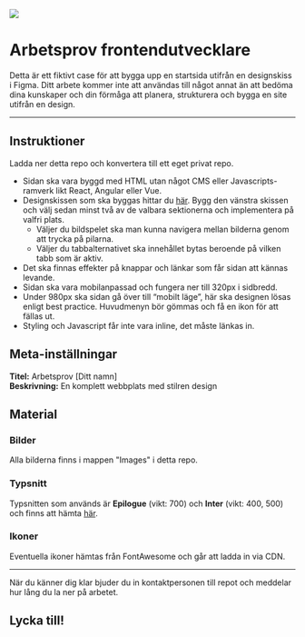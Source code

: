 [![](https://avatars.githubusercontent.com/u/10347988?s=50&v=4)](https://thegeneration.se/)

# Arbetsprov frontendutvecklare

Detta är ett fiktivt case för att bygga upp en startsida utifrån en designskiss i Figma. Ditt arbete kommer inte att användas till något annat än att bedöma dina kunskaper och din förmåga att planera, strukturera och bygga en site utifrån en design.

---

## Instruktioner

Ladda ner detta repo och konvertera till ett eget privat repo.

- Sidan ska vara byggd med HTML utan något CMS eller Javascripts-ramverk likt React, Angular eller Vue.
- Designskissen som ska byggas hittar du [här](https://www.figma.com/file/k9jUMEyiQHg3KdagmPdZ70/Arbetsprov-Frontend?type=design&node-id=2281-17219&t=xOPMT3pa3Ibw4QyY-0). Bygg den vänstra skissen och välj sedan minst två av de valbara sektionerna och implementera på valfri plats.
  - Väljer du bildspelet ska man kunna navigera mellan bilderna genom att trycka på pilarna.
  - Väljer du tabbalternativet ska innehållet bytas beroende på vilken tabb som är aktiv.
- Det ska finnas effekter på knappar och länkar som får sidan att kännas levande.
- Sidan ska vara mobilanpassad och fungera ner till 320px i sidbredd.
- Under 980px ska sidan gå över till “mobilt läge”, här ska designen
  lösas enligt best practice. Huvudmenyn bör gömmas och få en ikon för att fällas ut.
- Styling och Javascript får inte vara inline, det måste länkas in.

## Meta-inställningar

**Titel:** Arbetsprov [Ditt namn]
\
**Beskrivning:** En komplett webbplats med stilren design

## Material

### Bilder

Alla bilderna finns i mappen "Images" i detta repo.

### Typsnitt

Typsnitten som används är **Epilogue** (vikt: 700) och **Inter** (vikt: 400, 500) och finns att hämta [här](https://fonts.google.com/share?selection.family=Epilogue:wght@700%7CInter:wght@400;500).

### Ikoner

Eventuella ikoner hämtas från FontAwesome och går att ladda in via CDN.

---

När du känner dig klar bjuder du in kontaktpersonen till repot och meddelar hur lång du la ner på arbetet.

## Lycka till!
